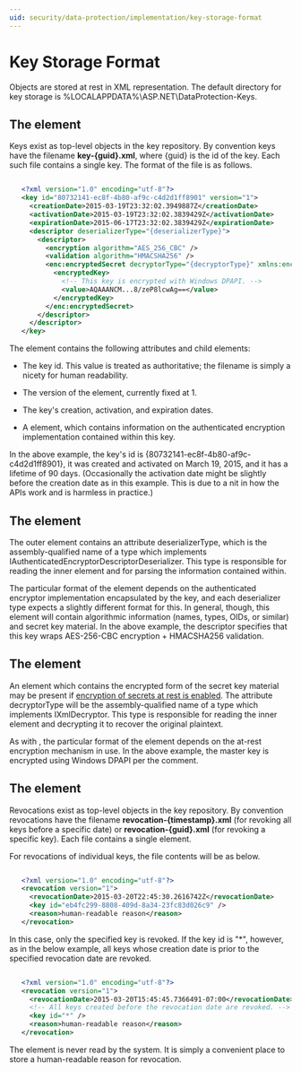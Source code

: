 ```yaml
---
uid: security/data-protection/implementation/key-storage-format
---
```

<a name=data-protection-implementation-key-storage-format></a>

  # Key Storage Format

Objects are stored at rest in XML representation. The default directory for key storage is %LOCALAPPDATA%\ASP.NET\DataProtection-Keys\.

  ## The <key> element

Keys exist as top-level objects in the key repository. By convention keys have the filename **key-{guid}.xml**, where {guid} is the id of the key. Each such file contains a single key. The format of the file is as follows.

<!-- literal_block {"ids": [], "names": [], "highlight_args": {}, "backrefs": [], "dupnames": [], "linenos": false, "classes": [], "xml:space": "preserve", "language": "xml"} -->

````xml

   <?xml version="1.0" encoding="utf-8"?>
   <key id="80732141-ec8f-4b80-af9c-c4d2d1ff8901" version="1">
     <creationDate>2015-03-19T23:32:02.3949887Z</creationDate>
     <activationDate>2015-03-19T23:32:02.3839429Z</activationDate>
     <expirationDate>2015-06-17T23:32:02.3839429Z</expirationDate>
     <descriptor deserializerType="{deserializerType}">
       <descriptor>
         <encryption algorithm="AES_256_CBC" />
         <validation algorithm="HMACSHA256" />
         <enc:encryptedSecret decryptorType="{decryptorType}" xmlns:enc="...">
           <encryptedKey>
             <!-- This key is encrypted with Windows DPAPI. -->
             <value>AQAAANCM...8/zeP8lcwAg==</value>
           </encryptedKey>
         </enc:encryptedSecret>
       </descriptor>
     </descriptor>
   </key>
   ````

The <key> element contains the following attributes and child elements:

* The key id. This value is treated as authoritative; the filename is simply a nicety for human readability.

* The version of the <key> element, currently fixed at 1.

* The key's creation, activation, and expiration dates.

* A <descriptor> element, which contains information on the authenticated encryption implementation contained within this key.

In the above example, the key's id is {80732141-ec8f-4b80-af9c-c4d2d1ff8901}, it was created and activated on March 19, 2015, and it has a lifetime of 90 days. (Occasionally the activation date might be slightly before the creation date as in this example. This is due to a nit in how the APIs work and is harmless in practice.)

  ## The <descriptor> element

The outer <descriptor> element contains an attribute deserializerType, which is the assembly-qualified name of a type which implements IAuthenticatedEncryptorDescriptorDeserializer. This type is responsible for reading the inner <descriptor> element and for parsing the information contained within.

The particular format of the <descriptor> element depends on the authenticated encryptor implementation encapsulated by the key, and each deserializer type expects a slightly different format for this. In general, though, this element will contain algorithmic information (names, types, OIDs, or similar) and secret key material. In the above example, the descriptor specifies that this key wraps AES-256-CBC encryption + HMACSHA256 validation.

  ## The <encryptedSecret> element

An <encryptedSecret> element which contains the encrypted form of the secret key material may be present if [encryption of secrets at rest is enabled](key-encryption-at-rest.md#data-protection-implementation-key-encryption-at-rest.md). The attribute decryptorType will be the assembly-qualified name of a type which implements IXmlDecryptor. This type is responsible for reading the inner <encryptedKey> element and decrypting it to recover the original plaintext.

As with <descriptor>, the particular format of the <encryptedSecret> element depends on the at-rest encryption mechanism in use. In the above example, the master key is encrypted using Windows DPAPI per the comment.

  ## The <revocation> element

Revocations exist as top-level objects in the key repository. By convention revocations have the filename **revocation-{timestamp}.xml** (for revoking all keys before a specific date) or **revocation-{guid}.xml** (for revoking a specific key). Each file contains a single <revocation> element.

For revocations of individual keys, the file contents will be as below.

<!-- literal_block {"ids": [], "names": [], "highlight_args": {}, "backrefs": [], "dupnames": [], "linenos": false, "classes": [], "xml:space": "preserve", "language": "xml"} -->

````xml

   <?xml version="1.0" encoding="utf-8"?>
   <revocation version="1">
     <revocationDate>2015-03-20T22:45:30.2616742Z</revocationDate>
     <key id="eb4fc299-8808-409d-8a34-23fc83d026c9" />
     <reason>human-readable reason</reason>
   </revocation>
   ````

In this case, only the specified key is revoked. If the key id is "*", however, as in the below example, all keys whose creation date is prior to the specified revocation date are revoked.

<!-- literal_block {"ids": [], "names": [], "highlight_args": {}, "backrefs": [], "dupnames": [], "linenos": false, "classes": [], "xml:space": "preserve", "language": "xml"} -->

````xml

   <?xml version="1.0" encoding="utf-8"?>
   <revocation version="1">
     <revocationDate>2015-03-20T15:45:45.7366491-07:00</revocationDate>
     <!-- All keys created before the revocation date are revoked. -->
     <key id="*" />
     <reason>human-readable reason</reason>
   </revocation>
   ````

The <reason> element is never read by the system. It is simply a convenient place to store a human-readable reason for revocation.
